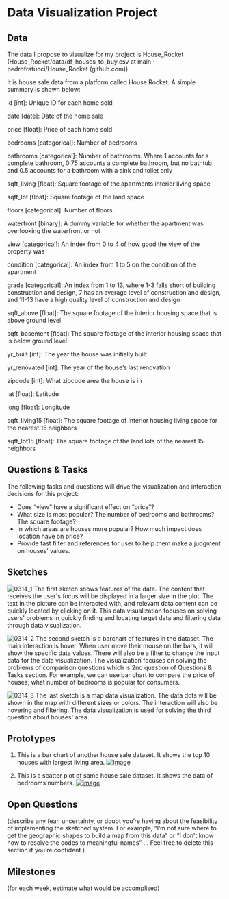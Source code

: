# Data Visualization Project

## Data

The data I propose to visualize for my project is House_Rocket (House_Rocket/data/df_houses_to_buy.csv at main · pedrofratucci/House_Rocket (github.com)). 

 

It is house sale data from a platform called House Rocket. A simple summary is shown below: 

 

id [int]: Unique ID for each home sold 

date [date]: Date of the home sale 

price [float]: Price of each home sold 

bedrooms [categorical]: Number of bedrooms 

bathrooms [categorical]: Number of bathrooms. Where 1 accounts for a complete bathroom, 0.75 accounts a complete bathroom, but no bathtub and 0.5 accounts for a bathroom with a sink and toilet only 

sqft_living [float]: Square footage of the apartments interior living space 

sqft_lot [float]: Square footage of the land space 

floors [categorical]: Number of floors 

waterfront [binary]: A dummy variable for whether the apartment was overlooking the waterfront or not 

view [categorical]: An index from 0 to 4 of how good the view of the property was 

condition [categorical]: An index from 1 to 5 on the condition of the apartment 

grade [categorical]: An index from 1 to 13, where 1-3 falls short of building construction and design, 7 has an average level of construction and design, and 11-13 have a high quality level of construction and design 

sqft_above [float]: The square footage of the interior housing space that is above ground level 

sqft_basement [float]: The square footage of the interior housing space that is below ground level 

yr_built [int]: The year the house was initially built 

yr_renovated [int]: The year of the house’s last renovation 

zipcode [int]: What zipcode area the house is in 

lat [float]: Latitude 

long [float]: Longitude 

sqft_living15 [float]: The square footage of interior housing living space for the nearest 15 neighbors 

sqft_lot15 [float]: The square footage of the land lots of the nearest 15 neighbors


## Questions & Tasks

The following tasks and questions will drive the visualization and interaction decisions for this project:

 * Does “view” have a significant effect on “price”? 
 * What size is most popular? The number of bedrooms and bathrooms? The square footage?
 * In which areas are houses more popular? How much impact does location have on price?
 * Provide fast filter and references for user to help them make a judgment on houses’ values.

## Sketches

![0314_1](https://github.com/RenoBlitz/dataviz-project-proposal-ver1/assets/156150328/7c52a5b2-14de-48de-ba39-4602635a6adf)
The first sketch shows features of the data. The content that receives the user's focus will be displayed in a larger size in the plot. The text in the picture can be interacted with, and relevant data content can be quickly located by clicking on it. This data visualization focuses on solving users' problems in quickly finding and locating target data and filtering data through data visualization.

![0314_2](https://github.com/RenoBlitz/dataviz-project-proposal-ver1/assets/156150328/ca169f69-3322-4e93-a5a8-02fbe31af179)
The second sketch is a barchart of features in the dataset. The main interaction is hover. When user move their mouse on the bars, it will show the specific data values. There will also be a filter to change the input data for the data visualization. The visualization focuses on solving the problems of comparison questions which is 2nd question of Questions & Tasks section. For example, we can use bar chart to compare the price of houses; what number of bedrooms is popular for consumers.

![0314_3](https://github.com/RenoBlitz/dataviz-project-proposal-ver1/assets/156150328/4610e8d7-23d4-4d53-9d30-b22efaeac614)
The last sketch is a map data visualization. The data dots will be shown in the map with different sizes or colors. The interaction will also be hovering and filtering. The data visualization is used for solving the third question about houses' area.


## Prototypes

1. This is a bar chart of another house sale dataset. It shows the top 10 houses with largest living area. 
[![image](https://github.com/RenoBlitz/dataviz-project-proposal-ver1/assets/156150328/85bdc6ef-4b2a-44ba-99d4-3fa5f1faa13d)](https://vizhub.com/RenoBlitz/dc6d2e5ee64b4797981647165ab0219a)

2. This is a scatter plot of same house sale dataset. It shows the data of bedrooms numbers.
[![image](https://github.com/RenoBlitz/dataviz-project-proposal-ver1/assets/156150328/66b43d05-a8ed-4183-b67b-4ce8c3cb0303)](https://vizhub.com/RenoBlitz/863d85988dce4e72a29395566ca8b0e5)


## Open Questions

(describe any fear, uncertainty, or doubt you’re having about the feasibility of implementing the sketched system. For example, “I’m not sure where to get the geographic shapes to build a map from this data” or “I don’t know how to resolve the codes to meaningful names” … Feel free to delete this section if you’re confident.)

## Milestones

(for each week, estimate what would be accomplised)
